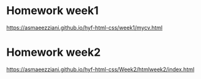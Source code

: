 # Homework week1
https://asmaeezziani.github.io/hyf-html-css/week1/mycv.html 
# Homework week2


https://asmaeezziani.github.io/hyf-html-css/Week2/htmlweek2/index.html



